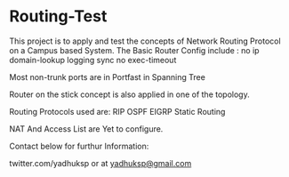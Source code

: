# Routing-Test
This project is to apply and test the concepts of Network Routing Protocol on a Campus based System.
The Basic Router Config include :
no ip domain-lookup
logging sync
no exec-timeout

Most non-trunk ports are in Portfast in Spanning Tree

Router on the stick concept is also applied in one of the topology.

Routing Protocols used are:
RIP
OSPF
EIGRP
Static Routing

NAT And Access List are Yet to configure.


Contact below for furthur Information:

twitter.com/yadhuksp
or at
yadhuksp@gmail.com

